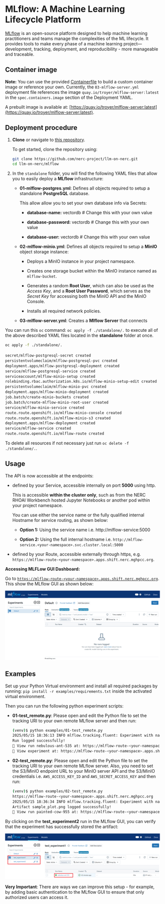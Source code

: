 # MLflow: A Machine Learning Lifecycle Platform

[MLflow](https://mlflow.org/) is an open-source platform designed to help machine learning practitioners and teams manage the complexities of the ML lifecycle. It provides tools to make every phase of a machine learning project—development, tracking, deployment, and reproducibility - more manageable and traceable.

## Container image

**Note:** You can use the provided [Containerfile](Containerfile) to build a custom container image or reference your own. Currently, the `03-mlflow-server.yml` deployment file references the image `quay.io/troyer/mlflow-server:latest` in the `spec.containers.image` section of the Deployment YAML.

A prebuilt image is available at: [https://quay.io/troyer/mlflow-server:latest](https://quay.io/troyer/mlflow-server:latest).

## Deployment procedure

1. **Clone** or navigate to [this repository](https://github.com/nerc-project/llm-on-nerc.git).

    To get started, clone the repository using:

    ```sh
    git clone https://github.com/nerc-project/llm-on-nerc.git
    cd llm-on-nerc/mlflow
    ```

2. In the `standalone` folder, you will find the following YAML files that allow you to easily deploy a **MLflow** infrastructure:

    -   **01-mlflow-postgres.yml**: Defines all objects required to setup a standalone **PostgreSQL** database.

        This allow allow you to set your own database info via Secrets:

        -   **database-name:** vectordb  # Change this with your own value

        -   **database-password:** vectordb  # Change this with your own value

        -   **database-user:** vectordb  # Change this with your own value

    -   **02-mlflow-minio.yml**: Defines all objects required to setup a **MinIO** object storage instance:

        -   Deploys a MinIO instance in your project namespace.

        -   Creates one storage bucket within the MinIO instance named as `mlflow-bucket`.

        -   Generates a random **Root User**, which can also be used as the *Access Key*,
            and a **Root User Password**, which serves as the *Secret Key* for accessing
            both the MinIO API and the MinIO Console.

        -   Installs all required network policies.

    -   **03-mlflow-server.yml**: Creates a **Mlflow Server** that connects

You can run this `oc` command: `oc apply -f ./standalone/.` to execute all of the above described YAML files located in the **standalone** folder at once.

```sh
oc apply -f ./standalone/.

secret/mlflow-postgresql-secret created
persistentvolumeclaim/mlflow-postgresql-pvc created
deployment.apps/mlflow-postgresql-deployment created
service/mlflow-postgresql-service created
serviceaccount/mlflow-minio-setup created
rolebinding.rbac.authorization.k8s.io/mlflow-minio-setup-edit created
persistentvolumeclaim/mlflow-minio-pvc created
deployment.apps/mlflow-minio-deployment created
job.batch/create-minio-buckets created
job.batch/create-mlflow-minio-root-user created
service/mlflow-minio-service created
route.route.openshift.io/mlflow-minio-console created
route.route.openshift.io/mlflow-minio-s3 created
deployment.apps/mlflow-deployment created
service/mlflow-service created
route.route.openshift.io/mlflow-route created
```

To delete all resources if not necessary just run `oc delete -f ./standalone/.`.

## Usage

The API is now accessible at the endpoints:

-   defined by your Service, accessible internally on port **5000** using http.

    This is accessible **within the cluster only**, such as from the NERC RHOAI Workbench hosted Jupyter Notebooks or another pod within your project namespace.

    You can use either the service name or the fully qualified internal Hostname for service routing, as shown below:

    -   **Option 1:** Using the service name i.e. http://mlflow-service:5000

    -   **Option 2:** Using the full internal hostname i.e. `http://mlflow-service.<your-namespace>.svc.cluster.local:5000`

-   defined by your Route, accessible externally through https, e.g. `https://mlflow-route-<your-namespace>.apps.shift.nerc.mghpcc.org`.

**Accessing MLFLow GUI Dashboard:**

Go to [`https://mlflow-route-<your-namespace>.apps.shift.nerc.mghpcc.org`](https://mlflow-route-<your-namespace>.apps.shift.nerc.mghpcc.org). This show the MLflow GUI as shown below:

![MLFLow GUI](images/mlflow-gui.png)

## Examples

Set up your Python Virtual environment and install all required packages by running: `pip install -r examples/requirements.txt` inside the activated virtual environment.

Then you can run the following python experiment scripts:

-   **01-test_remote.py**: Please open and edit the Python file to set the tracking URI to your own remote MLflow server and then run:

    ```sh
    (venv)$ python examples/01-test_remote.py
    2025/05/15 18:36:13 INFO mlflow.tracking.fluent: Experiment with name 'test_experiment1' does not exist. Creating a new experiment.
    Run logged successfully!
    🏃 View run nebulous-ant-535 at: https://mlflow-route-<your-namespace>.apps.shift.nerc.mghpcc.org/#/experiments/1/runs/55f01904bd914be880fe9fd1fdbcc515
    🧪 View experiment at: https://mlflow-route-<your-namespace>.apps.shift.nerc.mghpcc.org/#/experiments/1
    ```

-   **02-test_remote.py**: Please open and edit the Python file to set the tracking URI to your own remote MLflow server. Also, you need to set the S3/MinIO endpoint URL to your MinIO server API and the S3/MinIO credentials i.e. `AWS_ACCESS_KEY_ID` and `AWS_SECRET_ACCESS_KEY` and then run:

    ```sh
    (venv)$ python examples/02-test_remote.py
    https://mlflow-route-<your-namespace>.apps.shift.nerc.mghpcc.org
    2025/05/15 18:36:34 INFO mlflow.tracking.fluent: Experiment with name 'test_experiment2' does not exist. Creating a new experiment.
    Artifact sample_plot.png logged successfully!
    🏃 View run painted-cow-955 at: https://mlflow-route-<your-namespace>.apps.shift.nerc.mghpcc.org/#/experiments/2/runs/05ce7b095b5049e0ad72e0ef25cf48e3
    ```

By clicking on the **test_experiment2** run in the MLflow GUI, you can verify that the experiment has successfully stored the artifact:

![MLflow Experiment Artifact](images/mlflow-experiments.png)

**Very Important**: There are ways we can improve this setup - for example, by adding basic authentication to the MLflow GUI to ensure that only authorized users can access it.
